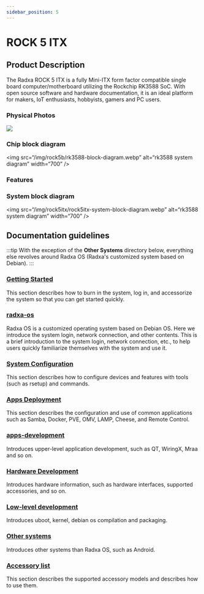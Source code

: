 ```yaml
---
sidebar_position: 5
---
```


# ROCK 5 ITX

## Product Description

The Radxa ROCK 5 ITX is a fully Mini-ITX form factor compatible single board computer/motherboard utilizing the Rockchip RK3588 SoC.
With open source software and hardware documentation, it is an ideal platform for makers, IoT enthusiasts, hobbyists, gamers and PC users.

### Physical Photos

  <img src=“/img/rock5itx/rock5itx-real.webp” width=“500” />

### Chip block diagram

<img src=“/img/rock5b/rk3588-block-diagram.webp” alt=“rk3588 system diagram” width=“700” />

### Features

### System block diagram

<img src=“/img/rock5itx/rock5itx-system-block-diagram.webp” alt=“rk3588 system diagram” width=“700” />

## Documentation guidelines

:::tip
With the exception of the **Other Systems** directory below, everything else revolves around Radxa OS (Radxa's customized system based on Debian).
:::

### [Getting Started](./getting-started/README)

This section describes how to burn in the system, log in, and accessorize the system so that you can get started quickly.

### [radxa-os](./radxa-os/README)

Radxa OS is a customized operating system based on Debian OS. Here we introduce the system login, network connection, and other contents.
This is a brief introduction to the system login, network connection, etc., to help users quickly familiarize themselves with the system and use it.

### [System Configuration](./os-config/README)

This section describes how to configure devices and features with tools (such as rsetup) and commands.

### [Apps Deployment](./apps-deployment/README)

This section describes the configuration and use of common applications such as Samba, Docker, PVE, OMV, LAMP, Cheese, and Remote Control.

### [apps-development](./app-development/README)

Introduces upper-level application development, such as QT, WiringX, Mraa and so on.

### [Hardware Development](./hardware-design/README)

Introduces hardware information, such as hardware interfaces, supported accessories, and so on.

### [Low-level development](./low-level-dev/README)

Introduces uboot, kernel, debian os compilation and packaging.

### [Other systems](./other-os/README)

Introduces other systems than Radxa OS, such as Android.

### [Accessory list](./accessories/README)

This section describes the supported accessory models and describes how to use them.
